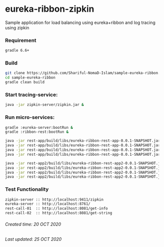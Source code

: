 # eureka-ribbon-zipkin
Sample application for load balancing using eureka+ribbon and log tracing using zipkin 

### Requirement

```bash
gradle 6.6+
```


### Build

```bash
git clone https://github.com/Shariful-NomaD-Islam/sample-eureka-ribbon.git
cd sample-eureka-ribbon
gradle clean build
```
### Start tracing-service:

```bash
java -jar zipkin-server/zipkin.jar & 
```

### Run micro-services:

```bash
gradle :eureka-server:bootRun &
gradle :ribbon-rest:bootRun &

java -jar rest-app/build/libs/eureka-ribbon-rest-app-0.0.1-SNAPSHOT.jar --server.port=9091 &
java -jar rest-app/build/libs/eureka-ribbon-rest-app-0.0.1-SNAPSHOT.jar --server.port=9092 &
java -jar rest-app/build/libs/eureka-ribbon-rest-app-0.0.1-SNAPSHOT.jar --server.port=9093 &
java -jar rest-app/build/libs/eureka-ribbon-rest-app-0.0.1-SNAPSHOT.jar --server.port=9094 &

java -jar rest-app2/build/libs/eureka-ribbon-rest-app2-0.0.1-SNAPSHOT.jar --server.port=9081 &
java -jar rest-app2/build/libs/eureka-ribbon-rest-app2-0.0.1-SNAPSHOT.jar --server.port=9082 &
java -jar rest-app2/build/libs/eureka-ribbon-rest-app2-0.0.1-SNAPSHOT.jar --server.port=9083 &
java -jar rest-app2/build/libs/eureka-ribbon-rest-app2-0.0.1-SNAPSHOT.jar --server.port=9084 &
```

### Test Functionality

```bash
zipkin-server :: http://localhost:9411/zipkin
eureka-server :: http://localhost:8761/  
rest-call-01  :: http://localhost:8081/get-info
rest-call-02  :: http://localhost:8081/get-string
```


###### Created time: 20 OCT 2020
###### Last updated: 25 OCT 2020
